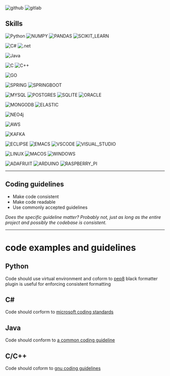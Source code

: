 ![github](https://img.shields.io/badge/GitHub-000000?style=for-the-badge&logo=GitHub&logoColor=white)
![gitlab](https://img.shields.io/badge/GitLab-330F63?style=for-the-badge&logo=gitlab&logoColor=white)

## Skills

![Python](https://img.shields.io/badge/Python-3776AB?style=for-the-badge&logo=python&logoColor=white)
![NUMPY](https://img.shields.io/badge/Numpy-777BB4?style=for-the-badge&logo=numpy&logoColor=white)
![PANDAS](https://img.shields.io/badge/Pandas-2C2D72?style=for-the-badge&logo=pandas&logoColor=white)
![SCIKIT_LEARN](https://img.shields.io/badge/scikit_learn-F7931E?style=for-the-badge&logo=scikit-learn&logoColor=white)


![C#](https://img.shields.io/badge/C%23-239120?style=for-the-badge&logo=c-sharp&logoColor=white)
![.net](	https://img.shields.io/badge/.NET-5C2D91?style=for-the-badge&logo=.net&logoColor=white)

![Java](	https://img.shields.io/badge/Java-ED8B00?style=for-the-badge&logo=java&logoColor=white)

![C](https://img.shields.io/badge/C-00599C?style=for-the-badge&logo=c&logoColor=white)
![C++](https://img.shields.io/badge/C%2B%2B-00599C?style=for-the-badge&logo=c%2B%2B&logoColor=white)

![GO](https://img.shields.io/badge/Go-00ADD8?style=for-the-badge&logo=go&logoColor=white)

![SPRING](https://img.shields.io/badge/Spring-6DB33F?style=for-the-badge&logo=spring&logoColor=white)
![SPRINGBOOT](https://img.shields.io/badge/Spring_Boot-F2F4F9?style=for-the-badge&logo=spring-boot)

![MYSQL](https://img.shields.io/badge/MySQL-00000F?style=for-the-badge&logo=mysql&logoColor=white)
![POSTGRES](https://img.shields.io/badge/PostgreSQL-316192?style=for-the-badge&logo=postgresql&logoColor=white)
![SQLITE](https://img.shields.io/badge/SQLite-07405E?style=for-the-badge&logo=sqlite&logoColor=white)
![ORACLE](https://img.shields.io/badge/Oracle-F80000?style=for-the-badge&logo=Oracle&logoColor=white)

![MONGODB](https://img.shields.io/badge/MongoDB-4EA94B?style=for-the-badge&logo=mongodb&logoColor=white)
![ELASTIC](https://img.shields.io/badge/Elastic_Search-005571?style=for-the-badge&logo=elasticsearch&logoColor=white)

![NEO4j](https://img.shields.io/badge/Neo4j-018bff?style=for-the-badge&logo=neo4j&logoColor=white)

![AWS](https://img.shields.io/badge/Amazon_AWS-232F3E?style=for-the-badge&logo=amazon-aws&logoColor=white)

![KAFKA](https://img.shields.io/badge/Apache_Kafka-231F20?style=for-the-badge&logo=apache-kafka&logoColor=white)


![ECLIPSE](	https://img.shields.io/badge/Eclipse-2C2255?style=for-the-badge&logo=eclipse&logoColor=white)
![EMACS](https://img.shields.io/badge/Emacs-%237F5AB6.svg?&style=for-the-badge&logo=gnu-emacs&logoColor=white)
![VSCODE](https://img.shields.io/badge/VSCode-0078D4?style=for-the-badge&logo=visual%20studio%20code&logoColor=white)
![VISUAL_STUDIO](https://img.shields.io/badge/Visual_Studio-5C2D91?style=for-the-badge&logo=visual%20studio&logoColor=white)

![LINUX](https://img.shields.io/badge/Linux-FCC624?style=for-the-badge&logo=linux&logoColor=black)
![MACOS](https://img.shields.io/badge/mac%20os-000000?style=for-the-badge&logo=apple&logoColor=white)
![WINDOWS](https://img.shields.io/badge/Windows-0078D6?style=for-the-badge&logo=windows&logoColor=white)

![ADAFRUIT](https://img.shields.io/badge/adafruit-000000?style=for-the-badge&logo=adafruit&logoColor=white)
![ARDUINO](https://img.shields.io/badge/Arduino-00979D?style=for-the-badge&logo=Arduino&logoColor=white)
![RASPBERRY_PI](https://img.shields.io/badge/Raspberry%20Pi-A22846?style=for-the-badge&logo=Raspberry%20Pi&logoColor=white)

---
## Coding guidelines
- Make code consistent
- Make code readable
- Use commonly accepted guidelines

*Does the specific guideline matter? Probably not, just as long as the entire project and possibly the codebase is consistent.*

---
# code examples and guidelines
## Python
Code should use virtual environment and coform to [pep8](https://peps.python.org/pep-0008/)
black formatter plugin is useful for enforcing consistent formatting

## C#
Code should corform to [microsoft coding standards](https://learn.microsoft.com/en-us/dotnet/csharp/fundamentals/coding-style/coding-conventions)

## Java
Code should conform to [a common coding guideline](https://www.geeksforgeeks.org/coding-guidelines-in-java/)

## C/C++
Code should coform to [gnu coding guidelines](https://www.gnu.org/prep/standards/html_node/Writing-C.html)


